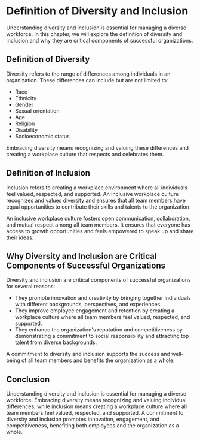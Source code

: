 # Definition of Diversity and Inclusion

Understanding diversity and inclusion is essential for managing a diverse workforce. In this chapter, we will explore the definition of diversity and inclusion and why they are critical components of successful organizations.

Definition of Diversity
-----------------------

Diversity refers to the range of differences among individuals in an organization. These differences can include but are not limited to:

* Race
* Ethnicity
* Gender
* Sexual orientation
* Age
* Religion
* Disability
* Socioeconomic status

Embracing diversity means recognizing and valuing these differences and creating a workplace culture that respects and celebrates them.

Definition of Inclusion
-----------------------

Inclusion refers to creating a workplace environment where all individuals feel valued, respected, and supported. An inclusive workplace culture recognizes and values diversity and ensures that all team members have equal opportunities to contribute their skills and talents to the organization.

An inclusive workplace culture fosters open communication, collaboration, and mutual respect among all team members. It ensures that everyone has access to growth opportunities and feels empowered to speak up and share their ideas.

Why Diversity and Inclusion are Critical Components of Successful Organizations
-------------------------------------------------------------------------------

Diversity and inclusion are critical components of successful organizations for several reasons:

* They promote innovation and creativity by bringing together individuals with different backgrounds, perspectives, and experiences.
* They improve employee engagement and retention by creating a workplace culture where all team members feel valued, respected, and supported.
* They enhance the organization's reputation and competitiveness by demonstrating a commitment to social responsibility and attracting top talent from diverse backgrounds.

A commitment to diversity and inclusion supports the success and well-being of all team members and benefits the organization as a whole.

Conclusion
----------

Understanding diversity and inclusion is essential for managing a diverse workforce. Embracing diversity means recognizing and valuing individual differences, while inclusion means creating a workplace culture where all team members feel valued, respected, and supported. A commitment to diversity and inclusion promotes innovation, engagement, and competitiveness, benefiting both employees and the organization as a whole.
